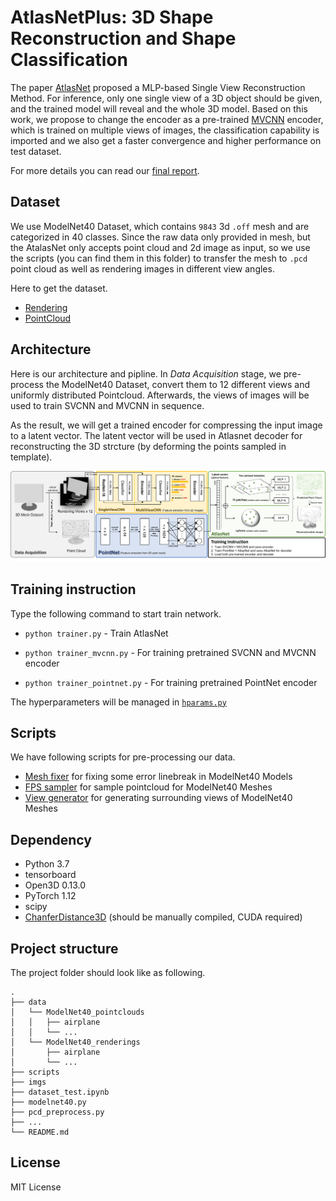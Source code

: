 # AtlasNetPlus: 3D Shape Reconstruction and Shape Classification

The paper [AtlasNet](https://arxiv.org/abs/1802.05384) proposed a MLP-based Single View Reconstruction Method. For inference, only one single view of a 3D object should be given, and the trained model will reveal and the whole 3D model. Based on this work, we propose to change the encoder as a pre-trained [MVCNN](https://arxiv.org/abs/1505.00880) encoder, which is trained on multiple views of images, the classification capability is imported and we also get a faster convergence and higher performance on test dataset.

For more details you can read our [final report](docs/Final_report.pdf).

## Dataset 

We use ModelNet40 Dataset, which contains `9843` 3d `.off` mesh and are categorized in 40 classes.
Since the raw data only provided in mesh, but the AtalasNet only accepts point cloud and 2d image
as input, so we use the scripts (you can find them in this folder) to transfer the mesh to `.pcd` point cloud
as well as rendering images in different view angles.

Here to get the dataset.
- [Rendering](https://syncandshare.lrz.de/getlink/fi9CJhDyJ94CNWbwQkEitNH/ModelNet40_renderings.7z)
- [PointCloud](https://syncandshare.lrz.de/getlink/fiBB13SMa2n88xJAK8sURfnB/ModelNet40_pointclouds.7z)

## Architecture
Here is our architecture and pipline. In *Data Acquisition* stage, we pre-process the ModelNet40 Dataset, convert them to 12 different views and uniformly distributed Pointcloud. Afterwards, the views of images will be used to train SVCNN and MVCNN in sequence. 

As the result, we will get a trained encoder for compressing the input image to a latent vector. The latent vector will be used in Atlasnet decoder for reconstructing the 3D strcture (by deforming the points sampled in template).

![Structure](img/pipeline.png)

## Training instruction
Type the following command to start train network.

- `python trainer.py` - Train AtlasNet

- `python trainer_mvcnn.py` - For training pretrained SVCNN and MVCNN encoder

- `python trainer_pointnet.py` - For training pretrained PointNet encoder

The hyperparameters will be managed in [`hparams.py`](./hparams.py)

## Scripts
We have following scripts for pre-processing our data.

- [Mesh fixer](./scripts/mesh_fixer.py) for fixing some error linebreak in ModelNet40 Models
- [FPS sampler](./scripts/fps_pointcloud_generator.py) for sample pointcloud for ModelNet40 Meshes
- [View generator](./scripts/view_generator.py) for generating surrounding views of ModelNet40 Meshes

## Dependency

- Python 3.7
- tensorboard
- Open3D 0.13.0
- PyTorch 1.12
- scipy
- [ChanferDistance3D](./thirdparty/ChamferDistancePytorch/) (should be manually compiled, CUDA required)

## Project structure
The project folder should look like as following.
```
.
├── data
│   └── ModelNet40_pointclouds
│   │   ├── airplane
│   │   └── ...
│   └── ModelNet40_renderings
│       ├── airplane
│       └── ...
├── scripts
├── imgs
├── dataset_test.ipynb
├── modelnet40.py
├── pcd_preprocess.py
├── ...
└── README.md
```

## License 
MIT License